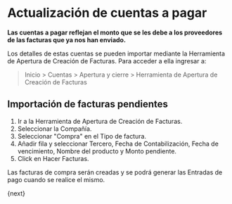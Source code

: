 <!-- add-breadcrumbs -->
# Actualización de cuentas a pagar

**Las cuentas a pagar reflejan el monto que se les debe a los proveedores de las facturas que ya nos han enviado.**

Los detalles de estas cuentas se pueden importar mediante la Herramienta de Apertura de Creación de Facturas. Para acceder a ella ingresar a:
> Inicio > Cuentas > Apertura y cierre > Herramienta de Apertura de Creación de Facturas

## Importación de facturas pendientes

1. Ir a la Herramienta de Apertura de Creación de Facturas.
1. Seleccionar la Compañía.
1. Seleccionar "Compra" en el Tipo de factura.
1. Añadir fila y seleccionar Tercero, Fecha de Contabilización, Fecha de vencimiento, Nombre del producto y Monto pendiente.
1. Click en Hacer Facturas.

Las facturas de compra serán creadas y se podrá generar las Entradas de pago cuando se realice el mismo.

{next}

